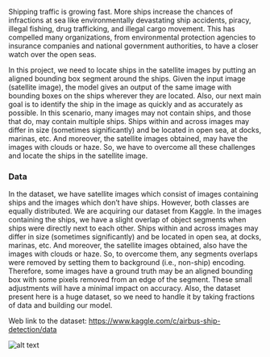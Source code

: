 Shipping traffic is growing fast. More ships increase the chances of infractions at sea like environmentally devastating ship accidents, piracy, illegal fishing, drug trafficking, and illegal cargo movement. This has compelled many organizations, from environmental protection agencies to insurance companies and national government authorities, to have a closer watch over the open seas.

In this project, we need to locate ships in the satellite images by putting an aligned bounding box segment around the ships. Given the input image (satellite image), the model gives an output of the same image with bounding boxes on the ships wherever they are located. Also, our next main goal is to identify the ship in the image as quickly and as accurately as possible.
In this scenario, many images may not contain ships, and those that do, may contain multiple ships. Ships within and across images may differ in size (sometimes significantly) and be located in open sea, at docks, marinas, etc. And moreover, the satellite images obtained, may have the images with clouds or haze. So, we have to overcome all these challenges and locate the ships in the satellite image.

### Data
In the dataset, we have satellite images which consist of images containing ships and the images which don’t have ships. However, both classes are equally distributed. We are acquiring our dataset from Kaggle.
In the images containing the ships, we have a slight overlap of object segments when ships were directly next to each other. Ships within and across images may differ in size (sometimes significantly) and be located in open sea, at docks, marinas, etc. And moreover, the satellite images obtained, also have the images with clouds or haze. 
So, to overcome them, any segments overlaps were removed by setting them to background (i.e., non-ship) encoding. Therefore, some images have a ground truth may be an aligned bounding box with some pixels removed from an edge of the segment. These small adjustments will have a minimal impact on accuracy.
Also, the dataset present here is a huge dataset, so we need to handle it by taking fractions of data and building our model.


Web link to the dataset: https://www.kaggle.com/c/airbus-ship-detection/data



![alt text](https://miro.medium.com/max/875/1*LIXHle36qz-ueqtC5wo0lA.png)
